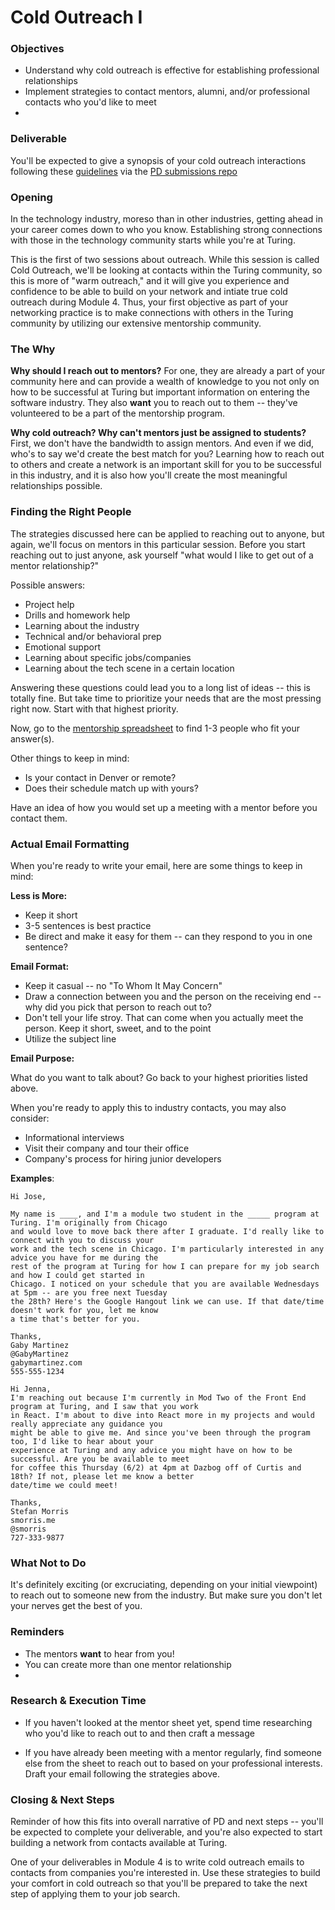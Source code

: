 # Cold Outreach I

### Objectives
* Understand why cold outreach is effective for establishing professional relationships
* Implement strategies to contact mentors, alumni, and/or professional contacts who you'd like to meet
* 

### Deliverable
You'll be expected to give a synopsis of your cold outreach interactions following these [guidelines](https://github.com/turingschool/career-development-curriculum/blob/master/module_two/cold_outreach_i_guidelines.md) via the [PD submissions repo](https://github.com/turingschool/career-development-curriculum/tree/master/deliverable_submissions)

### Opening
In the technology industry, moreso than in other industries, getting ahead in your career comes down to who you know. Establishing strong connections with those in the technology community starts while you're at Turing.

This is the first of two sessions about outreach. While this session is called Cold Outreach, we'll be looking at contacts within the Turing community, so this is more of "warm outreach," and it will give you experience and confidence to be able to build on your network and intiate true cold outreach during Module 4. Thus, your first objective as part of your networking practice is to make connections with others in the Turing community by utilizing our extensive mentorship community. 

### The Why
**Why should I reach out to mentors?** 
For one, they are already a part of your community here and can provide a wealth of knowledge to you not only on how to be successful at Turing but important information on entering the software industry. They also **want** you to reach out to them -- they've volunteered to be a part of the mentorship program. 

**Why cold outreach? Why can't mentors just be assigned to students?** 
First, we don't have the bandwidth to assign mentors. And even if we did, who's to say we'd create the best match for you? Learning how to reach out to others and create a network is an important skill for you to be successful in this industry, and it is also how you'll create the most meaningful relationships possible. 

### Finding the Right People
The strategies discussed here can be applied to reaching out to anyone, but again, we'll focus on mentors in this particular session. Before you start reaching out to just anyone, ask yourself "what would I like to get out of a mentor relationship?"

Possible answers:

* Project help
* Drills and homework help
* Learning about the industry
* Technical and/or behavioral prep
* Emotional support 
* Learning about specific jobs/companies
* Learning about the tech scene in a certain location

Answering these questions could lead you to a long list of ideas -- this is totally fine. But take time to prioritize your needs that are the most pressing right now. Start with that highest priority. 

Now, go to the [mentorship spreadsheet](https://docs.google.com/spreadsheets/d/1oxsATOSIdRZ78-Bj3GQY2LkIp0OV_sCN6GJVjtUuCl0/edit?usp=sharing) to find 1-3 people who fit your answer(s). 

Other things to keep in mind:

* Is your contact in Denver or remote?
* Does their schedule match up with yours?

Have an idea of how you would set up a meeting with a mentor before you contact them. 

### Actual Email Formatting
When you're ready to write your email, here are some things to keep in mind:

**Less is More:**

* Keep it short
* 3-5 sentences is best practice
* Be direct and make it easy for them -- can they respond to you in one sentence?

**Email Format:**

* Keep it casual -- no "To Whom It May Concern" 
* Draw a connection between you and the person on the receiving end -- why did you pick that person to reach out to?
* Don't tell your life stroy. That can come when you actually meet the person. Keep it short, sweet, and to the point
* Utilize the subject line

**Email Purpose:**

What do you want to talk about? Go back to your highest priorities listed above.

When you're ready to apply this to industry contacts, you may also consider:

* Informational interviews
* Visit their company and tour their office
* Company's process for hiring junior developers

**Examples**:

    Hi Jose,

    My name is ____, and I'm a module two student in the _____ program at Turing. I'm originally from Chicago 
    and would love to move back there after I graduate. I'd really like to connect with you to discuss your 
    work and the tech scene in Chicago. I'm particularly interested in any advice you have for me during the 
    rest of the program at Turing for how I can prepare for my job search and how I could get started in 
    Chicago. I noticed on your schedule that you are available Wednesdays at 5pm -- are you free next Tuesday 
    the 28th? Here's the Google Hangout link we can use. If that date/time doesn't work for you, let me know 
    a time that's better for you. 

    Thanks,
    Gaby Martinez
    @GabyMartinez
    gabymartinez.com
    555-555-1234

    Hi Jenna,
    I'm reaching out because I'm currently in Mod Two of the Front End program at Turing, and I saw that you work 
    in React. I'm about to dive into React more in my projects and would really appreciate any guidance you 
    might be able to give me. And since you've been through the program too, I'd like to hear about your 
    experience at Turing and any advice you might have on how to be successful. Are you be available to meet
    for coffee this Thursday (6/2) at 4pm at Dazbog off of Curtis and 18th? If not, please let me know a better 
    date/time we could meet!

    Thanks,
    Stefan Morris
    smorris.me
    @smorris
    727-333-9877 

### What Not to Do
It's definitely exciting (or excruciating, depending on your initial viewpoint) to reach out to someone new from the industry. But make sure you don't let your nerves get the best of you. 

### Reminders
* The mentors **want** to hear from you!
* You can create more than one mentor relationship
* 


### Research & Execution Time

* If you haven't looked at the mentor sheet yet, spend time researching who you'd like to reach out to and then craft a message

* If you have already been meeting with a mentor regularly, find someone else from the sheet to reach out to based on your professional interests. Draft your email following the strategies above.

### Closing & Next Steps
Reminder of how this fits into overall narrative of PD and next steps -- you'll be expected to complete your deliverable, and you're also expected to start building a network from contacts available at Turing. 

One of your deliverables in Module 4 is to write cold outreach emails to contacts from companies you're interested in. Use these strategies to build your comfort in cold outreach so that you'll be prepared to take the next step of applying them to your job search. 

